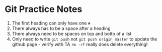# Git Practice Notes

1. The first heading can only have one `#`
2. There always has to be a space after a heading
3. There always need to be spaces on top and botto of a list
4. Only need to write `git push` not `git push origin master` to update the github page - verify with TA
`rm -rf` really does delete everything!